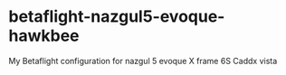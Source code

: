 # betaflight-nazgul5-evoque-hawkbee
My Betaflight configuration for nazgul 5 evoque X frame 6S Caddx vista
